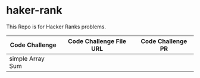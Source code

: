 # haker-rank
This Repo is for Hacker Ranks problems.  

| Code Challenge        |  Code Challenge  File URL   | Code Challenge PR |
| --------------------- | --------------------------- | ----------------- |
| simple Array Sum      | []()                        |  []()             |